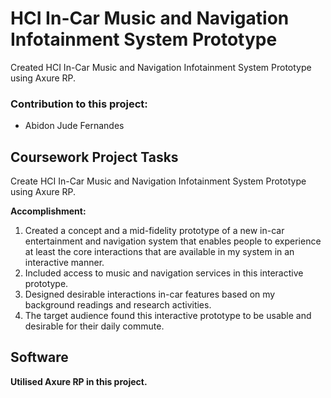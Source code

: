 # HCI In-Car Music and Navigation Infotainment System Prototype

Created HCI In-Car Music and Navigation Infotainment System Prototype using Axure RP.

### Contribution to this project:
- Abidon Jude Fernandes


## Coursework Project Tasks
Create HCI In-Car Music and Navigation Infotainment System Prototype using Axure RP.

**Accomplishment:**
1. Created a concept and a mid-fidelity prototype of a new in-car entertainment and navigation system that enables people to experience at least the core interactions that are available in my system in an interactive manner. 
2. Included access to music and navigation services in this interactive prototype.
4. Designed desirable interactions in-car features based on my background readings and research activities.
5. The target audience found this interactive prototype to be usable and desirable for their daily commute.


## Software
**Utilised Axure RP in this project.**

